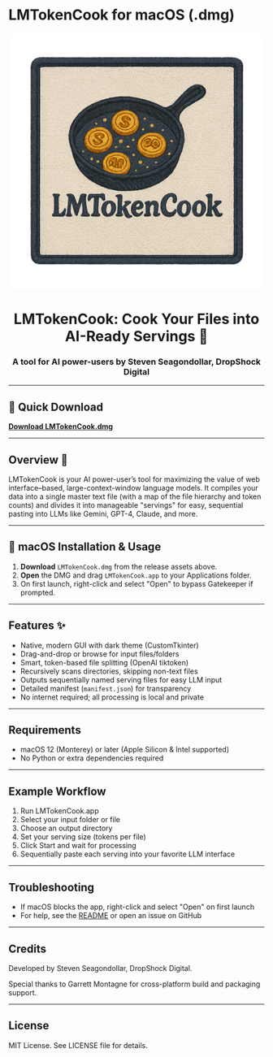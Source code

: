 # LMTokenCook for macOS (.dmg)

<div align="center">
<img src="assets/LMTC_Patch.png" alt="LMTokenCook Logo" />
</div>

<h1 align="center">LMTokenCook: Cook Your Files into AI-Ready Servings 🍳</h1>
<h3 align="center">A tool for AI power-users by Steven Seagondollar, DropShock Digital</h3>

---

## 🚀 Quick Download

[**Download LMTokenCook.dmg**](https://github.com/seagpt/LMTokenCook/releases/download/dmg.v1.0/LMTokenCook.dmg)

---

## Overview 📖
LMTokenCook is your AI power-user’s tool for maximizing the value of web interface–based, large-context-window language models. It compiles your data into a single master text file (with a map of the file hierarchy and token counts) and divides it into manageable "servings" for easy, sequential pasting into LLMs like Gemini, GPT-4, Claude, and more.

---

## 🍎 macOS Installation & Usage

1. **Download** `LMTokenCook.dmg` from the release assets above.
2. **Open** the DMG and drag `LMTokenCook.app` to your Applications folder.
3. On first launch, right-click and select "Open" to bypass Gatekeeper if prompted.

---

## Features ✨
- Native, modern GUI with dark theme (CustomTkinter)
- Drag-and-drop or browse for input files/folders
- Smart, token-based file splitting (OpenAI tiktoken)
- Recursively scans directories, skipping non-text files
- Outputs sequentially named serving files for easy LLM input
- Detailed manifest (`manifest.json`) for transparency
- No internet required; all processing is local and private

---

## Requirements
- macOS 12 (Monterey) or later (Apple Silicon & Intel supported)
- No Python or extra dependencies required

---

## Example Workflow
1. Run LMTokenCook.app
2. Select your input folder or file
3. Choose an output directory
4. Set your serving size (tokens per file)
5. Click Start and wait for processing
6. Sequentially paste each serving into your favorite LLM interface

---

## Troubleshooting
- If macOS blocks the app, right-click and select "Open" on first launch
- For help, see the [README](README.md) or open an issue on GitHub

---

## Credits
Developed by Steven Seagondollar, DropShock Digital.

Special thanks to Garrett Montagne for cross-platform build and packaging support.

---

## License
MIT License. See LICENSE file for details.
